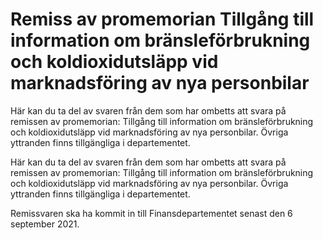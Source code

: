 # Remiss av promemorian Tillgång till information om bränsleförbrukning och koldioxidutsläpp vid marknadsföring av nya personbilar

Här kan du ta del av svaren från dem som har ombetts att svara på remissen av promemorian: Tillgång till information om bränsleförbrukning och koldioxidutsläpp vid marknadsföring av nya personbilar. Övriga yttranden finns tillgängliga i departementet.

Här kan du ta del av svaren från dem som har ombetts att svara på remissen av promemorian: Tillgång till information om bränsleförbrukning och koldioxidutsläpp vid marknadsföring av nya personbilar. Övriga yttranden finns tillgängliga i departementet.

Remissvaren ska ha kommit in till Finansdepartementet senast den 6 september 2021.
